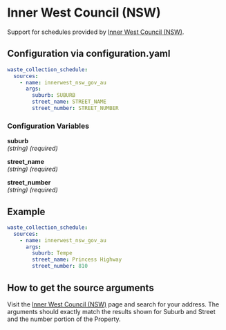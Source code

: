 # Inner West Council (NSW)

Support for schedules provided by [Inner West Council (NSW)](https://www.innerwest.nsw.gov.au/live/waste-and-recycling/bins-and-clean-ups/waste-calendar).

## Configuration via configuration.yaml

```yaml
waste_collection_schedule:
  sources:
    - name: innerwest_nsw_gov_au
      args:
        suburb: SUBURB
        street_name: STREET_NAME
        street_number: STREET_NUMBER
```

### Configuration Variables

**suburb**<br>
*(string) (required)*

**street_name**<br>
*(string) (required)*

**street_number**<br>
*(string) (required)*

## Example

```yaml
waste_collection_schedule:
  sources:
    - name: innerwest_nsw_gov_au
      args:
        suburb: Tempe
        street_name: Princess Highway
        street_number: 810
```

## How to get the source arguments

Visit the [Inner West Council (NSW)](https://www.innerwest.nsw.gov.au/live/waste-and-recycling/bins-and-clean-ups/waste-calendar) page and search for your address.  The arguments should exactly match the results shown for Suburb and Street and the number portion of the Property.
